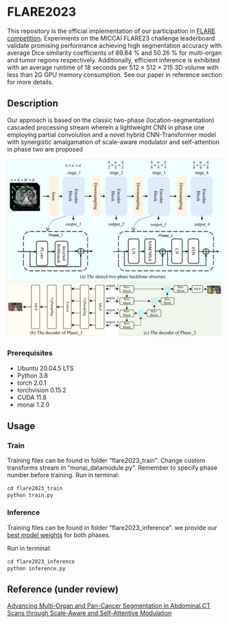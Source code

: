 # FLARE2023

This repository is the official implementation of our participation in [FLARE competition](https://codalab.lisn.upsaclay.fr/competitions/12239). Experiments on the MICCAI FLARE23 challenge leaderboard validate promising performance achieving high segmentation accuracy with average Dice similarity coefficients of 89.84 % and 50.26 % for multi-organ and tumor regions respectively. Additionally, efficient inference is
exhibited with an average runtime of 18 seconds per 512 × 512 × 215 3D volume with less than 2G GPU memory consumption.
See our paper in reference section for more details. 

## Description

Our approach is based on the classic two-phase (location-segmentation) cascaded processing stream wherein a lightweight
CNN in phase one employing partial convolution and a novel hybrid CNN-Transformer model with synergistic amalgamation of scale-aware modulator and
self-attention in phase two are proposed 

<img src="https://github.com/lyupengju/Flare23/blob/main/figures/models.png" width="500"  alt="支付宝小程序"/><br/>




### Prerequisites
- Ubuntu 20.04.5 LTS
- Python 3.8
- torch 2.0.1
- torchvision 0.15.2
- CUDA 11.8
- monai 1.2.0

## Usage

### Train
Training files can be found in  folder "flare2023_train". Change custom transforms stream in  "monai_datamodule.py". Remember to specify phase number before training. 
Run in terminal: 
```
cd flare2023_train
python train.py
```

### Inference
Training files can be found in  folder "flare2023_inference". we provide our [best model weights](https://pan.baidu.com/s/1-9pGJ54zUir-5IEoZg0qmw?pwd=dy0i) for both phases.

Run in terminal: 
```
cd flare2023_inference
python inference.py
```
## Reference (under review)
[Advancing Multi-Organ and Pan-Cancer
Segmentation in Abdominal CT Scans through
Scale-Aware and Self-Attentive Modulation](https://openreview.net/forum?id=Mz7HMmc01M)
